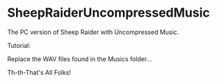 # SheepRaiderUncompressedMusic
The PC version of Sheep Raider with Uncompressed Music.

Tutorial:

Replace the WAV files found in the Musics folder...

Th-th-That's All Folks!

